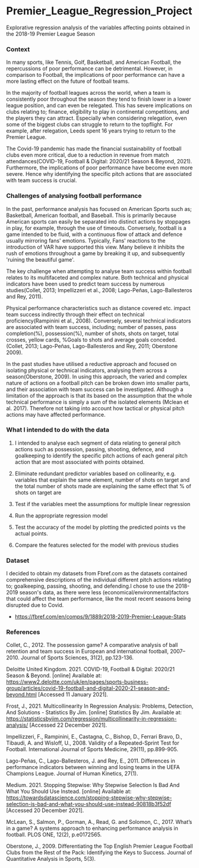 # Premier_League_Regression_Project
Explorative regression analysis of the variables affecting points obtained in the 2018-19 Premier League Season

### Context
In many sports, like Tennis, Golf, Basketball, and American Football, the repercussions of poor performance can be detrimental. However, in comparison to Football, the implications of poor performance can have a more lasting effect on the future of football teams.

In the majority of football leagues across the world, when a team is consistently poor throughout the season they tend to finish lower in a lower league position, and can even be relegated. This has severe implications on clubs relating to; finance, eligibility to play in continental competitions, and the players they can attract. Especially when considering relegation, even some of the biggest clubs can struggle to return to the topflight. For example, after relegation, Leeds spent 16 years trying to return to the Premier League.

The Covid-19 pandemic has made the financial sustainability of football clubs even more critical, due to a reduction in revenue from match attendances(COVID-19, Football & Digital: 2020/21 Season & Beyond, 2021). Furthermore, the implications of poor performance have become even more severe. Hence why identifying the specific pitch actions that are associated with team success is crucial.

### Challenges of analysing football performance
In the past, performance analysis has focused on American Sports such as; Basketball, American football, and Baseball. This is primarily because American sports can easily be separated into distinct actions by stoppages in play, for example, through the use of timeouts. Conversely, football is a game intended to be fluid, with a continuous flow of attack and defence usually mirroring fans' emotions. Typically, Fans' reactions to the introduction of VAR have supported this view. Many believe it inhibits the rush of emotions throughout a game by breaking it up, and subsequently 'ruining the beautiful game'.

The key challenge when attempting to analyse team success within football relates to its multifaceted and complex nature. Both technical and physical indicators have been used to predict team success by numerous studies(Collet, 2013; Impellizzeri et al., 2008; Lago-Peñas, Lago-Ballesteros and Rey, 2011).

Physical performance characteristics such as distance covered etc. impact team success indirectly through their effect on technical proficiency(Rampinini et al., 2008). Conversely, several technical indicators are associated with team success, including; number of passes, pass completion(%), possession(%), number of shots, shots on target, total crosses, yellow cards, %Goals to shots and average goals conceded. (Collet, 2013; Lago-Peñas, Lago-Ballesteros and Rey, 2011; Oberstone 2009).

In the past studies have utilised a reductive approach and focused on isolating physical or technical indicators, analysing them across a season(Oberstone, 2009). In using this approach, the varied and complex nature of actions on a football pitch can be broken down into smaller parts, and their association with team success can be investigated. Although a limitation of the approach is that its based on the assumption that the whole technical performance is simply a sum of the isolated elements (Mclean et al. 2017). Therefore not taking into account how tactical or physical pitch actions may have affected performance.

### What I intended to do with the data 

1. I intended to analyse each segment of data relating to general pitch actions such as possession, passing, shooting, defence, and goalkeeping to identify the specific pitch actions of each general pitch action that are most associated with points obtained.

2. Eliminate redundant predictor variables based on collinearity, e.g. variables that explain the same element, number of shots on target and the total number of shots made are explaining the same effect that % of shots on target are 

3. Test if the variables meet the assumptions for multiple linear regression  

5. Run the appropriate regression model 

6. Test the accuracy of the model by plotting the predicted points vs the actual points. 

7. Compare the features selected for the model with previous studies

### Dataset

I decided to obtain my datasets from Fbref.com as the datasets contained comprehensive descriptions of the individual different pitch actions relating to; goalkeeping, passing, shooting, and defending.I chose to use the 2018-2019 season's data, as there were less (economical/environmental)factors that could affect the team performance, like the most recent seasons being disrupted due to Covid. 
- https://fbref.com/en/comps/9/1889/2018-2019-Premier-League-Stats


### References

Collet, C., 2012. The possession game? A comparative analysis of ball retention and team success in European and international football, 2007–2010. Journal of Sports Sciences, 31(2), pp.123-136.

Deloitte United Kingdom. 2021. COVID-19, Football & Digital: 2020/21 Season & Beyond. [online] Available at: <https://www2.deloitte.com/uk/en/pages/sports-business-group/articles/covid-19-football-and-digital-2020-21-season-and-beyond.html> [Accessed 11 January 2021].

Frost, J., 2021. Multicollinearity In Regression Analysis: Problems, Detection, And Solutions - Statistics By Jim. [online] Statistics By Jim. Available at: <https://statisticsbyjim.com/regression/multicollinearity-in-regression-analysis/> [Accessed 22 December 2021].

Impellizzeri, F., Rampinini, E., Castagna, C., Bishop, D., Ferrari Bravo, D., Tibaudi, A. and Wisloff, U., 2008. Validity of a Repeated-Sprint Test for Football. International Journal of Sports Medicine, 29(11), pp.899-905.

Lago-Peñas, C., Lago-Ballesteros, J. and Rey, E., 2011. Differences in performance indicators between winning and losing teams in the UEFA Champions League. Journal of Human Kinetics, 27(1).

Medium. 2021. Stopping Stepwise: Why Stepwise Selection Is Bad And What You Should Use Instead. [online] Available at: <https://towardsdatascience.com/stopping-stepwise-why-stepwise-selection-is-bad-and-what-you-should-use-instead-90818b3f52df> [Accessed 20 December 2021].

McLean, S., Salmon, P., Gorman, A., Read, G. and Solomon, C., 2017. What’s in a game? A systems approach to enhancing performance analysis in football. PLOS ONE, 12(2), p.e0172565.

Oberstone, J., 2009. Differentiating the Top English Premier League Football Clubs from the Rest of the Pack: Identifying the Keys to Success. Journal of Quantitative Analysis in Sports, 5(3).
